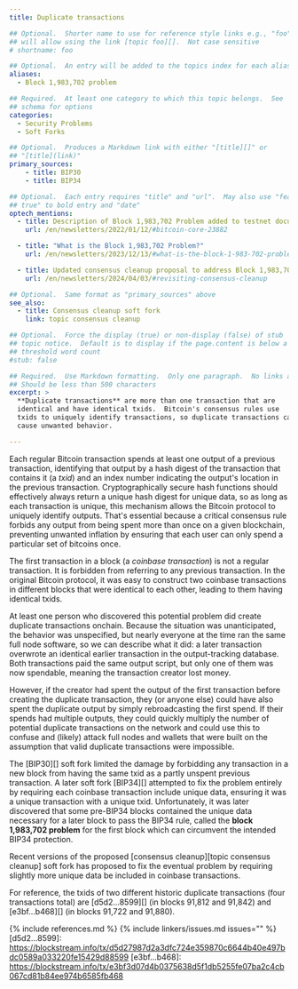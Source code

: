 ```yaml
---
title: Duplicate transactions

## Optional.  Shorter name to use for reference style links e.g., "foo"
## will allow using the link [topic foo][].  Not case sensitive
# shortname: foo

## Optional.  An entry will be added to the topics index for each alias
aliases:
  - Block 1,983,702 problem

## Required.  At least one category to which this topic belongs.  See
## schema for options
categories:
  - Security Problems
  - Soft Forks

## Optional.  Produces a Markdown link with either "[title][]" or
## "[title](link)"
primary_sources:
    - title: BIP30
    - title: BIP34

## Optional.  Each entry requires "title" and "url".  May also use "feature:
## true" to bold entry and "date"
optech_mentions:
  - title: Description of Block 1,983,702 Problem added to testnet documentation
    url: /en/newsletters/2022/01/12/#bitcoin-core-23882

  - title: "What is the Block 1,983,702 Problem?"
    url: /en/newsletters/2023/12/13/#what-is-the-block-1-983-702-problem

  - title: Updated consensus cleanup proposal to address Block 1,983,702 problem
    url: /en/newsletters/2024/04/03/#revisiting-consensus-cleanup

## Optional.  Same format as "primary_sources" above
see_also:
  - title: Consensus cleanup soft fork
    link: topic consensus cleanup

## Optional.  Force the display (true) or non-display (false) of stub
## topic notice.  Default is to display if the page.content is below a
## threshold word count
#stub: false

## Required.  Use Markdown formatting.  Only one paragraph.  No links allowed.
## Should be less than 500 characters
excerpt: >
  **Duplicate transactions** are more than one transaction that are
  identical and have identical txids.  Bitcoin's consensus rules use
  txids to uniquely identify transactions, so duplicate transactions can
  cause unwanted behavior.

---
```

Each regular Bitcoin transaction spends at least one output of a
previous transaction, identifying that output by a hash digest of the
transaction that contains it (a _txid_) and an index number indicating
the output's location in the previous transaction.  Cryptographically
secure hash functions should effectively always return a unique hash
digest for unique data, so as long as each transaction is unique, this
mechanism allows the Bitcoin protocol to uniquely identify outputs.
That's essential because a critical consensus rule forbids any output
from being spent more than once on a given blockchain, preventing
unwanted inflation by ensuring that each user can only spend a
particular set of bitcoins once.

The first transaction in a block (a _coinbase transaction_) is not a
regular transaction.  It is forbidden from referring to any previous
transaction.  In the original Bitcoin protocol, it was easy to construct
two coinbase transactions in different blocks that were identical to
each other, leading to them having identical txids.

At least one person who discovered this potential problem did create
duplicate transactions onchain.  Because the situation was
unanticipated, the behavior was unspecified, but nearly everyone at the
time ran the same full node software, so we can describe what it did: a
later transaction overwrote an identical earlier transaction in the
output-tracking database.  Both transactions paid the same output
script, but only one of them was now spendable, meaning the transaction
creator lost money.

However, if the creator had spent the
output of the first transaction before creating the duplicate transaction, they (or anyone else)
could have also spent the duplicate output by simply rebroadcasting the
first spend.  If their spends had multiple outputs, they could quickly
multiply the number of potential duplicate transactions on the network
and could use this to confuse and (likely) attack full nodes and wallets
that were built on the assumption that valid duplicate transactions were
impossible.

The [BIP30][] soft fork limited the damage by forbidding any transaction
in a new block from having the same txid as a partly unspent previous
transaction.  A later soft fork [BIP34][] attempted to fix the problem
entirely by requiring each coinbase transaction include unique data,
ensuring it was a unique transaction with a unique txid.  Unfortunately,
it was later discovered that some pre-BIP34 blocks contained the unique
data necessary for a later block to pass the BIP34 rule, called the
**block 1,983,702 problem** for the first block which can circumvent the
intended BIP34 protection.

Recent versions of the proposed [consensus cleanup][topic consensus
cleanup] soft fork has proposed to fix the eventual problem by requiring
slightly more unique data be included in coinbase transactions.

For reference, the txids of two different historic duplicate
transactions (four transactions total) are
[d5d2...8599][] (in blocks 91,812 and 91,842)
and
[e3bf...b468][] (in blocks 91,722 and 91,880).

{% include references.md %}
{% include linkers/issues.md issues="" %}
[d5d2...8599]: https://blockstream.info/tx/d5d27987d2a3dfc724e359870c6644b40e497bdc0589a033220fe15429d88599
[e3bf...b468]: https://blockstream.info/tx/e3bf3d07d4b0375638d5f1db5255fe07ba2c4cb067cd81b84ee974b6585fb468
